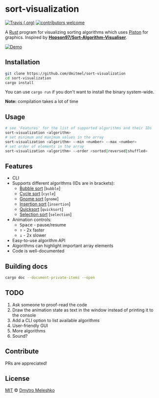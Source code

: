 # sort-visualization

[![Travis (.org)](https://img.shields.io/travis/dmitmel/sort-visualization.svg?style=flat-square)](https://travis-ci.org/dmitmel/sort-visualization)
[![contributors welcome](https://img.shields.io/badge/contributors-welcome-brightgreen.svg?style=flat-square)](https://github.com/dmitmel/sort-visualization/pulls)

A [Rust](https://www.rust-lang.org/) program for visualizing sorting algorithms which uses [Piston](http://www.piston.rs/) for graphics. Inspired by [**Hopson97/Sort-Algorithm-Visualiser**](https://github.com/Hopson97/Sort-Algorithm-Visualiser).

[![Demo](https://i.imgur.com/jyPDiWX.gif)](https://gist.github.com/dmitmel/f8664421b547577065912c3246f4c1e9)

## Installation

```bash
git clone https://github.com/dmitmel/sort-visualization
cd sort-visualization
cargo install
```

You can use `cargo run` if you don't want to install the binary system-wide.

**Note:** compilation takes a lot of time

## Usage

```bash
# see 'Features' for the list of supported algorithms and their IDs
sort-visualization <algorithm>
# set minimum and maximum values in the array
sort-visualization <algorithm> --min <number> --max <number>
# set order of elements in the array
sort-visualization <algorithm> --order <sorted|reversed|shuffled>
```

## Features

- CLI
- Supports different algorithms (IDs are in brackets):
  - [Bubble sort](https://en.wikipedia.org/wiki/Bubble_sort) \[`bubble`\]
  - [Cycle sort](https://en.wikipedia.org/wiki/Cycle_sort) \[`cycle`\]
  - [Gnome sort](https://en.wikipedia.org/wiki/Gnome_sort) \[`gnome`\]
  - [Insertion sort](https://en.wikipedia.org/wiki/Insertion_sort) \[`insertion`\]
  - [Quicksort](https://en.wikipedia.org/wiki/Quicksort) \[`quicksort`\]
  - [Selection sort](https://en.wikipedia.org/wiki/Selection_sort) \[`selection`\]
- Animation controls:
  - <kbd>Space</kbd> - pause/resume
  - <kbd>&uparrow;</kbd> - 2x faster
  - <kbd>&downarrow;</kbd> - 2x slower
- Easy-to-use algorithm API
- Algorithms can highlight important array elements
- Code is well-documented

## Building docs

```bash
cargo doc --document-private-items --open
```

## TODO

1. Ask someone to proof-read the code
2. Draw the animation state as text in the window instead of printing it to the console
3. Add a CLI option to list available algorithms
4. User-friendly GUI
5. More algorithms
6. Sound?

## Contribute

PRs are appreciated!

## License

[MIT](https://github.com/dmitmel/sort-visualization/blob/master/LICENSE) © [Dmytro Meleshko](https://github.com/dmitmel)
